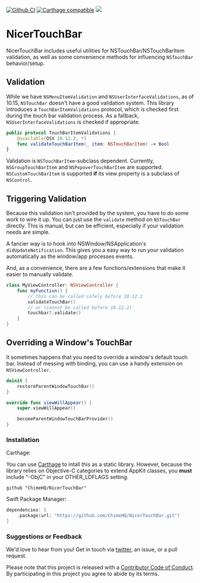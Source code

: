 [![Github CI](https://github.com/ChimeHQ/NicerTouchBar/workflows/CI/badge.svg)](https://github.com/ChimeHQ/NicerTouchBar/actions)
[![Carthage compatible](https://img.shields.io/badge/Carthage-compatible-4BC51D.svg)](https://github.com/Carthage/Carthage)
![](https://img.shields.io/badge/Swift-5.0-orange.svg)

# NicerTouchBar

NicerTouchBar includes useful utilities for NSTouchBar/NSTouchBarItem validation, as well as some convenience methods for influencing `NSTouchBar` behavior/setup.

## Validation

While we have `NSMenuItemValidation` and `NSUserInterfaceValidations`, as of 10.15, `NSTouchBar` doesn't have a good validation system. This library introduces a `TouchBarItemValidations` protocol, which is checked first during the touch bar validation process. As a fallback, `NSUserInterfaceValidations` is checked if appropriate.

```swift
public protocol TouchBarItemValidations {
    @available(OSX 10.12.2, *)
    func validateTouchBarItem(_ item: NSTouchBarItem) -> Bool
}
```

Validation is `NSTouchBarItem`-subclass dependent. Currently, `NSGroupTouchBarItem` and `NSPopoverTouchBarItem` are supported. `NSCustomTouchBarItem` is supported **if** its view property is a subclass of `NSControl`.

## Triggering Validation

Because this validation isn't provided by the system, you have to do some work to wire it up. You can just use the `validate` method on `NSTouchBar` directly. This is manual, but can be efficient, especially if your validation needs are simple.

A fancier way is to hook into NSWindow/NSApplication's `didUpdateNotification`. This gives you a easy way to run your validation automatically as the window/app processes events.

And, as a convenience, there are a few functions/extensions that make it easier to manually validate.

```swift
class MyViewController: NSViewController {
    func myFunction() {
        // this can be called safely before 10.12.2
        validateTouchBar()
        // or (cannot be called before 10.12.2)
        touchbar?.validate()
    }
}
```

## Overriding a Window's TouchBar

It sometimes happens that you need to override a window's default touch bar. Instead of messing with binding, you can use a handy extension on `NSViewController`.

```swift
deinit {
    restoreParentWindowTouchBar()
}

override func viewWillAppear() {
    super.viewWillAppear()

    becomeParentWindowTouchBarProvider()
}
```

### Installation

Carthage:

You can use [Carthage](https://github.com/Carthage/Carthage) to intall this as a static library. However, because the library relies on Objective-C categories to extend AppKit classes, you **must** include "-ObjC" in your OTHER_LDFLAGS setting.

```
github "ChimeHQ/NicerTouchBar"
```

Swift Package Manager:

```swift
dependencies: [
    .package(url: "https://github.com/ChimeHQ/NicerTouchBar.git")
]
```

### Suggestions or Feedback

We'd love to hear from you! Get in touch via [twitter](https://twitter.com/chimehq), an issue, or a pull request.

Please note that this project is released with a [Contributor Code of Conduct](CODE_OF_CONDUCT.md). By participating in this project you agree to abide by its terms.
